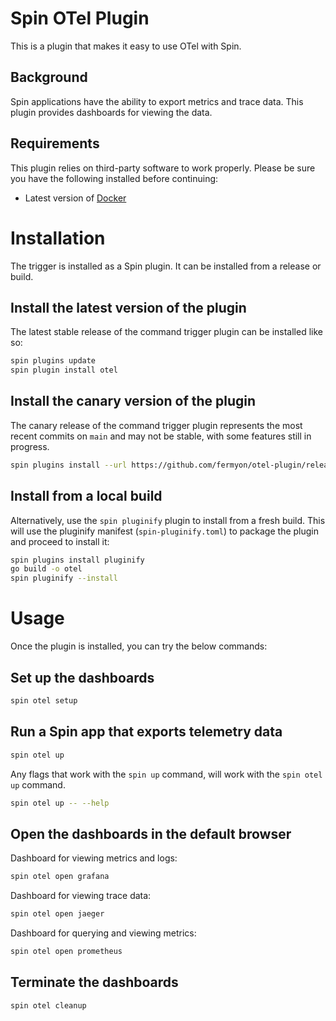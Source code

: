 # Spin OTel Plugin

This is a plugin that makes it easy to use OTel with Spin.

## Background

Spin applications have the ability to export metrics and trace data. This plugin provides dashboards for viewing the data.

## Requirements

This plugin relies on third-party software to work properly. Please be sure you have the following installed before continuing:

- Latest version of [Docker](https://www.docker.com/products/docker-desktop)

# Installation

The trigger is installed as a Spin plugin. It can be installed from a release or build.

## Install the latest version of the plugin

The latest stable release of the command trigger plugin can be installed like so:

```sh
spin plugins update
spin plugin install otel
```

## Install the canary version of the plugin

The canary release of the command trigger plugin represents the most recent commits on `main` and may not be stable, with some features still in progress.

```sh
spin plugins install --url https://github.com/fermyon/otel-plugin/releases/download/canary/otel.json
```

## Install from a local build

Alternatively, use the `spin pluginify` plugin to install from a fresh build. This will use the pluginify manifest (`spin-pluginify.toml`) to package the plugin and proceed to install it:

```sh
spin plugins install pluginify
go build -o otel
spin pluginify --install
```

# Usage

Once the plugin is installed, you can try the below commands:

## Set up the dashboards

```sh
spin otel setup
```

## Run a Spin app that exports telemetry data

```sh
spin otel up
```

Any flags that work with the `spin up` command, will work with the `spin otel up` command.

```sh
spin otel up -- --help
```

## Open the dashboards in the default browser

Dashboard for viewing metrics and logs:

```sh
spin otel open grafana
```

Dashboard for viewing trace data:

```sh
spin otel open jaeger
```

Dashboard for querying and viewing metrics:

```sh
spin otel open prometheus
```

## Terminate the dashboards

```sh
spin otel cleanup
```
